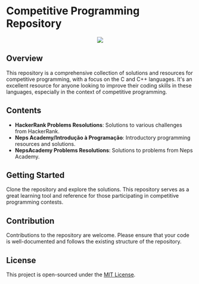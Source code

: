 # Competitive Programming Repository

<p align="center">
  <img src="https://github.com/Taimisson/Competitive-Programming/assets/100889845/d5bffe97-c031-4183-be44-cf57ad0a5348">
</p>


## Overview
This repository is a comprehensive collection of solutions and resources for competitive programming, with a focus on the C and C++ languages. It's an excellent resource for anyone looking to improve their coding skills in these languages, especially in the context of competitive programming.

## Contents
- **HackerRank Problems Resolutions**: Solutions to various challenges from HackerRank.
- **Neps Academy/Introdução à Programação**: Introductory programming resources and solutions.
- **NepsAcademy Problems Resolutions**: Solutions to problems from Neps Academy.

## Getting Started
Clone the repository and explore the solutions. This repository serves as a great learning tool and reference for those participating in competitive programming contests.

## Contribution
Contributions to the repository are welcome. Please ensure that your code is well-documented and follows the existing structure of the repository.

## License
This project is open-sourced under the [MIT License](https://opensource.org/licenses/MIT).
